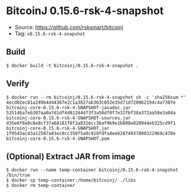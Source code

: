 # BitcoinJ 0.15.6-rsk-4-snapshot

* Source: https://github.com/rsksmart/bitcoinj
* Tag: `v0.15.6-rsk-4-snapshot`

## Build

```
$ docker build -t bitcoinj/0.15.6-rsk-4-snapshot .
```

## Verify

```
$ docker run --rm bitcoinj/0.15.6-rsk-4-snapshot sh -c 'sha256sum *'
4ecd02ec81a249b4d44367e2c1a3827ab363c052e35d71d720062194c4a7307e  bitcoinj-core-0.15.6-rsk-4-SNAPSHOT-javadoc.jar
525146a7eb307aa0a7d1df4d81244d73f3a58df0f7e32fbf38a372aa58e3a04a  bitcoinj-core-0.15.6-rsk-4-SNAPSHOT-sources.jar
d35e6f8a0c8e8cf37a68181f8f2a8316cc3baf9b9e1b808e820944eb325cd9f1  bitcoinj-core-0.15.6-rsk-4-SNAPSHOT.jar
1f95d3ac43a12587a83ec0cc350f5a0c918fdfa4ee62874937800322969c470e  bitcoinj-core-0.15.6-rsk-4-SNAPSHOT.pom
```

## (Optional) Extract JAR from image

```
$ docker run --name temp-container bitcoinj/0.15.6-rsk-4-snapshot /bin/true
$ docker cp temp-container:/home/bitcoinj/ ./libs
$ docker rm temp-container
```
